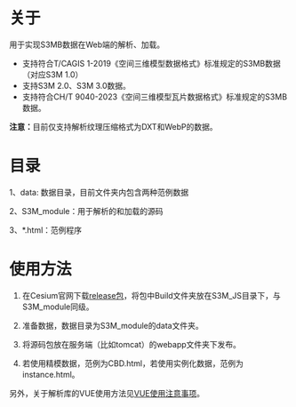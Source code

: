 # 关于
用于实现S3MB数据在Web端的解析、加载。
- 支持符合T/CAGIS 1-2019《空间三维模型数据格式》标准规定的S3MB数据（对应S3M 1.0）
- 支持S3M 2.0、S3M 3.0数据。
- 支持符合CH/T 9040-2023《空间三维模型瓦片数据格式》标准规定的S3MB数据。

<b>注意：</b>目前仅支持解析纹理压缩格式为DXT和WebP的数据。

# 目录
1、data: 数据目录，目前文件夹内包含两种范例数据

2、S3M_module：用于解析的和加载的源码

3、\*.html：范例程序

# 使用方法
1. 在Cesium官网下载[release包](https://github.com/CesiumGS/cesium)，将包中Build文件夹放在S3M_JS目录下，与S3M_module同级。

2. 准备数据，数据目录为S3M_module的data文件夹。
   
3. 将源码包放在服务端（比如tomcat）的webapp文件夹下发布。

4. 若使用精模数据，范例为CBD.html，若使用实例化数据，范例为instance.html。  

另外，关于解析库的VUE使用方法见[VUE使用注意事项](./VUECaution.md)。
